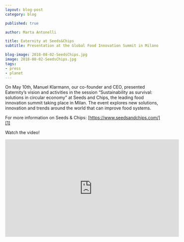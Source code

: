 ```yaml
---
layout: blog-post
category: blog

published: true

author: Marta Antonelli

title: Eaternity at Seeds&Chips
subtitle: Presentation at the Global Food Innovation Summit in Milano

blog-image: 2018-08-02-SeedsChips.jpg
image: 2018-08-02-SeedsChips.jpg
tags:
- press
- planet
---
```


On May 10th, Manuel Klarmann, our co-founder and CEO, presented Eaternity’s vision and activities in the session “Sustainability as survival: solutions in circular economy” at Seeds and Chips, the leading food innovation summit taking place in Milan. The event explores new solutions, innovation and trends around the world that can improve food systems.

For more information on Seeds & Chips: [https://www.seedsandchips.com/][1]

Watch the video!

<iframe width="560" height="315" src="https://www.youtube.com/embed/Ar8G-5RCexM?rel=0&amp;showinfo=0" frameborder="0" allow="autoplay; encrypted-media" allowfullscreen></iframe>

[1]: https://www.seedsandchips.com/
